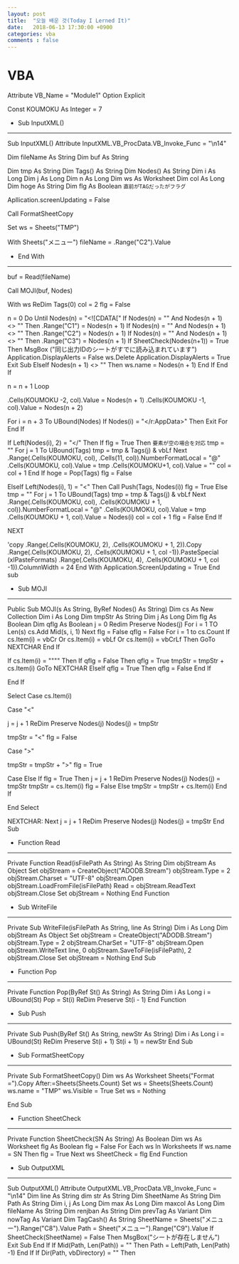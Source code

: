 ```yaml
---
layout: post
title:  "오늘 배운 것(Today I Lerned It)"
date:   2018-06-13 17:30:00 +0900
categories: vba
comments : false
---
```

# VBA

Attribute VB_Name = "Module1"
Option Explicit

Const KOUMOKU As Integer = 7

* Sub InputXML()

-----------------------------------------------------
Sub InputXML()
Attribute InputXML.VB_ProcData.VB_Invoke_Func = "\n14"

Dim fileName As String
Dim buf As String

Dim tmp As String
Dim Tags() As String
Dim Nodes() As String
Dim i As Long
Dim j As Long
Dim n As Long
Dim ws As Worksheet
Dim col As Long
Dim hoge As String
Dim flg As Boolean `直前がTAGだったがフラグ`

Apllication.screenUpdating = False

Call FormatSheetCopy

Set ws = Sheets("TMP")

With Sheets("メニュー")
fileName = .Range("C2").Value

* End With

-----------------------------------------------------
buf = Read(fileName)

Call MOJI(buf, Nodes)

With ws
ReDim Tags(0)
col = 2
flg = False

n = 0
Do Until Nodes(n) = "<![CDATA["
 If Nodes(n) = "<Templateid>" And Nodes(n + 1) <> "</Templateid>" Then
  .Range("C1") = Nodes(n + 1)
 If Nodes(n) = "<BizCode>" And Nodes(n + 1) <> "</BizCode>" Then
  .Range("C2") = Nodes(n + 1)
 If Nodes(n) = "<Outputid>" And Nodes(n + 1) <> "</Outputid>" Then
  .Range("C3") = Nodes(n + 1)
  If SheetCheck(Nodes(n+1)) = True Then
     MsgBox ("同じ出力IDのシートがすでに読み込まれています")
      Application.DisplayAlerts = False
      ws.Delete
      Application.DisplayAlerts = True
     Exit Sub
  ElseIf Nodes(n + 1) <> "" Then
  ws.name = Nodes(n + 1)
  End If
 End If

n = n + 1
Loop

.Cells(KOUMOKU -2, col).Value = Nodes(n + 1)
.Cells(KOUMOKU -1, col).Value = Nodes(n + 2)

For i = n + 3 To UBound(Nodes)
  If Nodes(i) = "</r:AppData>" Then 
     Exit For
  End If

  If Left(Nodes(i), 2) = "</" Then
     If flg = True Then `要素が空の場合を対応`
        tmp = ""
        For j = 1 To UBound(Tags)
          tmp = tmp & Tags(j) & vbLf
        Next   
        .Range(.Cells(KOUMOKU, col), .Cells(11, col)).NumberFormatLocal = "@"  
        .Cells(KOUMOKU, col).Value = tmp
        .Cells(KOUMOKU+1, col).Value = ""
        col = col + 1
     End If
     hoge = Pop(Tags)
     flg = False

  ElseIf Left(Nodes(i), 1) = "<" Then
     Call Push(Tags, Nodes(i))
     flg = True
  Else
     tmp = ""
     For j = 1 To UBound(Tags)
       tmp = tmp & Tags(j) & vbLf
     Next
     .Range(.Cells(KOUMOKU, col), .Cells(KOUMOKU + 1, col)).NumberFormatLocal = "@"
     .Cells(KOUMOKU, col).Value = tmp
     .Cells(KOUMOKU + 1, col).Value = Nodes(i)
     col = col + 1
     flg = False
  End If

NEXT

'copy
.Range(.Cells(KOUMOKU, 2), .Cells(KOUMOKU + 1, 2)).Copy
.Range(.Cells(KOUMOKU, 2), .Cells(KOUMOKU + 1, col -1)).PasteSpecial (xlPasteFormats)
.Range(.Cells(KOUMOKU, 4), .Cells(KOUMOKU + 1, col -1)).ColumnWidth = 24
End With
Application.ScreenUpdating = True
End sub

* Sub MOJI

-----------------------------------------------------
Public Sub MOJI(s As String, ByRef Nodes() As String)
Dim cs As New Collection
Dim i As Long
Dim tmpStr As String
Dim j As Long
Dim flg As Boolean
Dim qflg As Boolean
j = 0
Redim Preserve Nodes(j)
For i = 1 TO Len(s)
   cs.Add Mid(s, i, 1)
Next
flg = False
qflg = False
For i = 1 to cs.Count
   If cs.Item(i) = vbCr Or cs.Item(i) = vbLf Or cs.Item(i) = vbCrLf Then
      GoTo NEXTCHAR
   End If

   If cs.Item(i) = """" Then
     If qflg = False Then
     qflg = True
     tmpStr = tmpStr + cs.Item(i)
       GoTo NEXTCHAR
     ElseIf qflg = True Then
     qflg = False
     End If

   End If

   Select Case cs.Item(i)

   Case "<"

   j = j + 1
   ReDim Preserve Nodes(j)
   Nodes(j) = tmpStr

   tmpStr = "<"
   flg = False

   Case ">"

   tmpStr = tmpStr + ">"
   flg = True

   Case Else
        If flg = True Then
        j = j + 1
        ReDim Preserve Nodes(j)
        Nodes(j) = tmpStr
        tmpStr = cs.Item(i)
        flg = False
        Else
        tmpStr = tmpStr + cs.Item(i)
        End If

   End Select

NEXTCHAR:
   Next
        j = j + 1
        ReDim Preserve Nodes(j)
        Nodes(j) = tmpStr
End Sub

* Function Read

-----------------------------------------------------
Private Function Read(isFilePath As String) As String
Dim objStream As Object
Set objStream = CreateObject("ADODB.Stream")
objStream.Type = 2
objStream.Charset = "UTF-8"
objStream.Open
objStream.LoadFromFile(isFilePath)
Read = objStream.ReadText
objStream.Close
Set objStream = Nothing
End Function

* Sub WriteFile

-----------------------------------------------------
Private Sub WriteFile(isFilePath As String, line As String)
Dim i As Long
Dim objStream As Object
Set objStream = CreateObject("ADODB.Stream")
objStream.Type = 2
objStream.CharSet = "UTF-8"
objStream.Open
objStream.WriteText line, 0
objStream.SaveToFile(isFilePath), 2
objStream.Close
Set objStream = Nothing
End Sub

* Function Pop

-----------------------------------------------------
Private Function Pop(ByRef St() As String) As String
Dim i As Long
i = UBound(St)
Pop = St(i)
ReDim Preserve St(i - 1)
End Function

* Sub Push

-----------------------------------------------------
Private Sub Push(ByRef St() As String, newStr As String)
Dim i As Long
i = UBound(St)
ReDim Preserve St(i + 1)
St(i + 1) = newStr
End Sub

* Sub FormatSheetCopy

-----------------------------------------------------
Private Sub FormatSheetCopy()
Dim ws As Worksheet
  Sheets("Format =").Copy After:=Sheets(Sheets.Count)
  Set ws = Sheets(Sheets.Count)
  ws.name = "TMP"
  ws.Visible = True
  Set ws = Nothing

End Sub

* Function SheetCheck

-----------------------------------------------------
Private Function SheetCheck(SN As String) As Boolean
Dim ws As Worksheet
flg As Boolean
flg = False
For Each ws In Worksheets
  If ws.name = SN Then flg = True
  Next ws
  SheetCheck = flg
End Function

* Sub OutputXML

-----------------------------------------------------
Sub OutputXML()
Attribute OutputXML.VB_ProcData.VB_Invoke_Func = "\n14"
Dim line As String
dim str As String
Dim SheetName As String
Dim Path As String
Dim i, j As Long
Dim max As Long
Dim maxcol As Long
Dim fileName As String
Dim renjban As String
Dim prevTag As Variant
Dim nowTag As Variant
Dim TagCash() As String
SheetName = Sheets("メニュー").Range("C8").Value
Path = Sheet("メニュー").Range("C9").Value
If SheetCheck(SheetName) = False Then
   MsgBox("シートが存在しません")
   Exit Sub
End If
If Mid(Path, Len(Path)) = "\" Then
   Path = Left(Path, Len(Path) -1)
End If
If Dir(Path, vbDirectory) = "" Then

